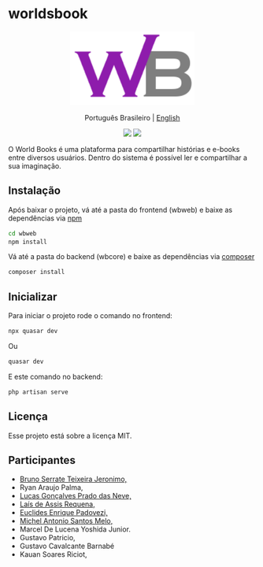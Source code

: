 # worldsbook

<div align="center">
	<img src="https://raw.githubusercontent.com/brunoserrate/worldsbook/main/wbweb/public/icons/wb_icon_alter.png" width="50%" alt="logo">
</div>

<p align="center">
  <span>Português Brasileiro</span> |
  <a href="./lang/english/README.md">English</a>
</p>

<div align="center">
	<img src="https://img.shields.io/packagist/php-v/laravel/laravel?logo=laravel&logoColor=white">
	<img src="https://img.shields.io/badge/quasar-v1.18.10-blue">
</div>

O World Books é uma plataforma para compartilhar histórias e e-books entre diversos usuários.
Dentro do sistema é possível ler e compartilhar a sua imaginação.

## Instalação

Após baixar o projeto, vá até a pasta do frontend (wbweb) e baixe as dependências via [npm](https://www.npmjs.com/)

```sh
cd wbweb
npm install
```

Vá até a pasta do backend (wbcore) e baixe as dependências via [composer](https://getcomposer.org/download/)
```sh
composer install
```

## Inicializar

Para iniciar o projeto rode o comando no frontend:
```sh
npx quasar dev
```
Ou
```sh
quasar dev
```

E este comando no backend:
```sh
php artisan serve
```

## Licença

Esse projeto está sobre a licença MIT.

## Participantes

- [Bruno Serrate Teixeira Jeronimo,](https://github.com/brunoserrate)
- Ryan Araujo Palma,
- [Lucas Gonçalves Prado das Neve,](https://github.com/Lucas1726)
- [Laís de Assis Requena,](https://github.com/LAISRCROFT)
- [Euclides Enrique Padovezi,](https://github.com/Rickkrause13)
- [Michel Antonio Santos Melo,](https://github.com/Mhl9641)
- Marcel De Lucena Yoshida Junior.
- Gustavo Patricio,
- Gustavo Cavalcante Barnabé
- Kauan Soares Riciot,
